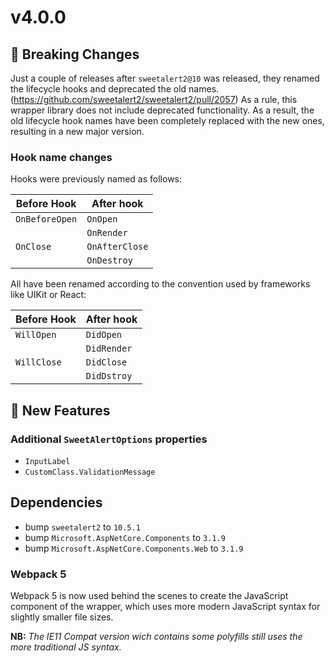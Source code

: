 ﻿# v4.0.0

## 🔴 Breaking Changes

Just a couple of releases after `sweetalert2@10` was released, they renamed the lifecycle hooks and deprecated the old names. (https://github.com/sweetalert2/sweetalert2/pull/2057)
As a rule, this wrapper library does not include deprecated functionality.
As a result, the old lifecycle hook names have been completely replaced with the new ones, resulting in a new major version.

### Hook name changes

Hooks were previously named as follows:

| Before Hook    | After hook     |
| -------------- | -------------- |
| `OnBeforeOpen` | `OnOpen`       |
|                | `OnRender`     |
| `OnClose`      | `OnAfterClose` |
|                | `OnDestroy`    |

All have been renamed according to the convention used by frameworks like UIKit or React:

| Before Hook | After hook  |
| ----------- | ----------- |
| `WillOpen`  | `DidOpen`   |
|             | `DidRender` |
| `WillClose` | `DidClose`  |
|             | `DidDstroy` |

## 🎉 New Features

### Additional `SweetAlertOptions` properties

- `InputLabel`
- `CustomClass.ValidationMessage`

## Dependencies

- bump `sweetalert2` to `10.5.1`
- bump `Microsoft.AspNetCore.Components` to `3.1.9`
- bump `Microsoft.AspNetCore.Components.Web` to `3.1.9`

### Webpack 5

Webpack 5 is now used behind the scenes to create the JavaScript component of the wrapper, which uses more modern JavaScript syntax for slightly smaller file sizes.

**NB:** *The IE11 Compat version wich contains some polyfills still uses the more traditional JS syntax.*
